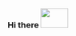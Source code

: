 ### Hi there <img src="https://user-images.githubusercontent.com/21170527/104812815-d4b8d900-583f-11eb-8f87-55ae70f2bba5.gif" width="55" height="40">


<!--**taqinasirr/taqinasirr** is a ✨ _special_ ✨ repository because its `README.md` (this file) appears on your GitHub profile.

Here are some ideas to get you started: 

- 🔭 I’m currently working on ...
- 🌱 I’m currently learning ...
- 👯 I’m looking to collaborate on ...
- 🤔 I’m looking for help with ...
- 💬 Ask me about ...
- 📫 How to reach me: ...
- 😄 Pronouns: ...
- ⚡ Fun fact: ...

-->

 
